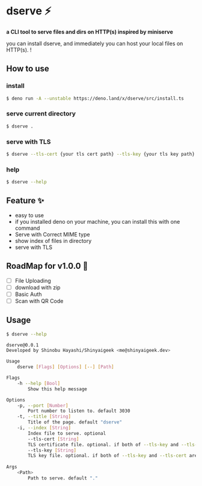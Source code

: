 # dserve ⚡️

**a CLI tool to serve files and dirs on HTTP(s) inspired by miniserve**

you can install dserve, and immediately you can host your local files on
HTTP(s). !

## How to use

### install

```bash
$ deno run -A --unstable https://deno.land/x/dserve/src/install.ts
```

### serve current directory

```bash
$ dserve .
```

### serve with TLS

```bash
$ dserve --tls-cert {your tls cert path} --tls-key {your tls key path} .
```

### help

```bash
$ dserve --help
```

## Feature ✨

- easy to use
- if you installed deno on your machine, you can install this with one command
- Serve with Correct MIME type
- show index of files in directory
- serve with TLS

## RoadMap for v1.0.0 🚚

- [ ] File Uploading
- [ ] download with zip
- [ ] Basic Auth
- [ ] Scan with QR Code

## Usage

```bash
$ dserve --help

dserve@0.0.1
Developed by Shinobu Hayashi/Shinyaigeek <me@shinyaigeek.dev>

Usage
    dserve [Flags] [Options] [--] [Path]

Flags
    -h --help [Bool]
        Show this help message

Options
    -p, --port [Number]
        Port number to listen to. default 3030
    -t, --title [String]
        Title of the page. default "dserve"
    -i, --index [String]
        Index file to serve. optional
        --tls-cert [String]
        TLS certificate file. optional. if both of --tls-key and --tls-cert are specified, dserve will use TLS.
        --tls-key [String]
        TLS key file. optional. if both of --tls-key and --tls-cert are specified, dserve will use TLS.
    
Args
    <Path>
        Path to serve. default "."
```
